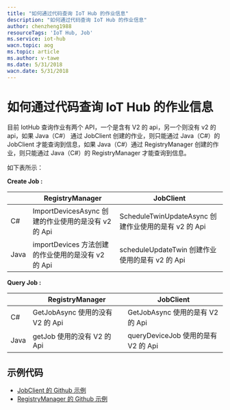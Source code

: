```yaml
---
title: "如何通过代码查询 IoT Hub 的作业信息"
description: "如何通过代码查询 IoT Hub 的作业信息"
author: chenzheng1988
resourceTags: 'IoT Hub, Job'
ms.service: iot-hub
wacn.topic: aog
ms.topic: article
ms.author: v-tawe
ms.date: 5/31/2018
wacn.date: 5/31/2018
---
```


# 如何通过代码查询 IoT Hub 的作业信息

目前 IotHub 查询作业有两个 API，一个是含有 V2 的 api，另一个则没有 v2 的 api，如果 Java（C#） 通过 JobClient 创建的作业，则只能通过 Java（C#）的 JobClient 才能查询到信息，如果 Java（C#）通过 RegistryManager 创建的作业，则只能通过 Java（C#）的 RegistryManager 才能查询到信息。

如下表所示：

**Create Job :**

|   | RegistryManager | JobClient |
| - | --------------- | --------- |
| C# | ImportDevicesAsync 创建的作业使用的是没有 v2 的 Api | ScheduleTwinUpdateAsync 创建作业使用的是有 v2 的 Api |
| Java | importDevices 方法创建的作业使用的是没有 v2 的 Api | scheduleUpdateTwin 创建作业使用的是有 v2 的 Api |

**Query Job :**

|   | RegistryManager | JobClient |
| - | --------------- | --------- |
| C# | GetJobAsync 使用的没有 V2 的 Api | GetJobAsync 使用的是有 V2 的 Api |
| Java | getJob 使用的没有 V2 的 Api | queryDeviceJob 使用的是有 V2 的 Api |

## 示例代码

- [JobClient 的 Github 示例](https://github.com/Azure/azure-iot-sdk-java/blob/master/service/iot-service-samples/job-client-sample/src/main/java/samples/com/microsoft/azure/sdk/iot/JobClientSample.java)
- [RegistryManager 的 Github 示例](https://github.com/Azure/azure-iot-sdk-java/blob/master/service/iot-service-samples/device-manager-sample/src/main/java/samples/com/microsoft/azure/sdk/iot/DeviceManagerImportSample.java)

